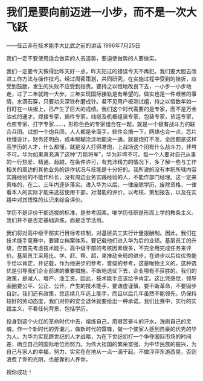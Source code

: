 # 我们是要向前迈进一小步，而不是一次大飞跃

——任正非在技术能手大比武之前的讲话 1996年7月25日

我们一定不要使用适合做实的人去造势，要迫使做势的人要做实。

我们一定要今天做得比昨天好一点，昨天犯过的错误今天不再犯。我们要大胆去改进工作方法与操作技巧。经过周密策划，共同研究，在实施过程中受到的挫折，应受到鼓励，发生的失败不应受到指责。要持之以恒地改良下去，一小步一小步地走，过了二年就跨一大步。三年实现国际接轨是有希望的。做实也是一件艰苦的事情，水滴石穿，只要功夫深铁杵磨成针。君不见用户板测试组，持之以恒数年如一日盯在一块板上，已产生了巨大的成绩。我们这个时代需要的是专家，而不是万金油式的通才。焊接专家，插件专家，线缆及机框组装专家，包装专家，货运专家，仓库专家、打字专家……，形形色色的专家组合在一起，就是一个极有战斗力的联合兵团。试想一个炮兵团，人人都是全面手，软件会搞一下，网络也会一点，芯片也懂设计，财务还明白，成本糊糊涂涂地能说一通，就是炮打不准，全团都是这样高学历的人才，什么都懂，就是没人打得准炮，上战场这个团有什么战斗力，非垮不可。华为如果真充满了这种“万能将军”，华为非垮不可。每一个人要对自己从事的一行热爱、精通、超越，在条件许可，有充沛精力的情况下，多了解一些与工作相关的周边的其他业务的运作状况与技能是十分好的。我所说的没有本职所辖内容实践经验的不能作科长，没有周边业务实践经验的人，不能作部门经理。这一定来真格的，在二、三年内逐步落实。进入华为以后，一律废除学历，废除资格，一律看本人的实际才能来选拔使用干部，对潜能的评价，以考核、策划报告，以及在实践中对其悟性的认识来综合评价。

学历不是评价干部选拔的标准，是参考因素。唯学历任职是形而上学的教条主义。我们并不是否定基础训练，而是活学活用。

我们将对高中级干部实行目标考核制，对基层员工实行计量报酬制。因此，我们在技术能手竞赛中，要建立档案体系，要记载他们进入华为后的业绩。基层员工的升级，应首先考虑技术能手。高中级干部的考核因素很多，不完全用完成任务来评价。基层员工采用比、学、赶、帮、超，来推动全局的进步，在进步以后给优秀能手给以肯定，并记载，作为他进步的参考，晋级的参考，这是唯物主义的。这种选优是引导我们企业前进的重要措施。不断地选优下去，企业哪有不获胜的。我们的政策，是减人、增产、涨工资。因此，技术能手应该给予肯定。这比凭感觉，领导画圈要公平、公正、公开。产生的技术能手，要谦虚谨慎，要不断革命，不要固步自封。我们还有政策，您连续几年选上能手，而且以后几年虽然不能领先，仍保持较好的劳动态度，我们对你的安全退休就要给出一种承诺。我们比赛中，实行的实践主义，不看任何背景，包括学历。

投身到这个火红的革命时代中去，熔炼自己，用艰苦奋斗的汗水，洗刷自己的灵魂，作一个新时代的弄潮儿，做新时代的雷锋，做一个使家人感到自豪的优秀的华为人。为华为实现跨世纪的人才战略，为在下世纪初打一个争夺国际市场的时间差，确立自己的国际地位而努力。为伟大祖国的繁荣富强，为中华民族的振兴，为自己与家人的幸福，努力、实实在在地从一点一滴干起。不做浮萍东游西晃，否则浪费了你的光阴，也是靠别人养你。

祝你成功！


